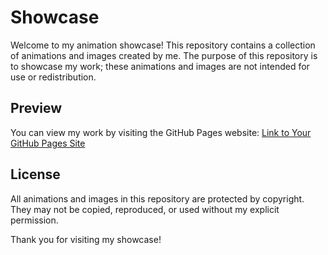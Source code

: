 # Showcase
Welcome to my animation showcase! This repository contains a collection of animations and images created by me. The purpose of this repository is to showcase my work; these animations and images are not intended for use or redistribution.

## Preview
You can view my work by visiting the GitHub Pages website: [Link to Your GitHub Pages Site](https://harsh18110.github.io/Showcase/)

## License
All animations and images in this repository are protected by copyright. They may not be copied, reproduced, or used without my explicit permission.

Thank you for visiting my showcase!
